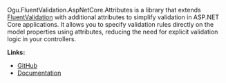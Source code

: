 Ogu.FluentValidation.AspNetCore.Attributes is a library that extends [FluentValidation](https://github.com/FluentValidation/FluentValidation) with additional attributes to simplify validation in ASP.NET Core applications. It allows you to specify validation rules directly on the model properties using attributes, reducing the need for explicit validation logic in your controllers.

**Links:**
- [GitHub](https://github.com/ogulcanturan/Ogu.FluentValidation.AspNetCore.Attribute)
- [Documentation](https://github.com/ogulcanturan/Ogu.FluentValidation.AspNetCore.Attribute#readme)
